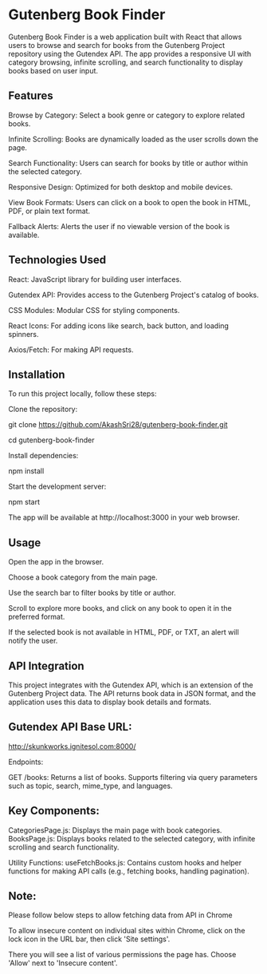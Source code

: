 # Gutenberg Book Finder

Gutenberg Book Finder is a web application built with React that allows users to browse and search for books from the Gutenberg Project repository using the Gutendex API. The app provides a responsive UI with category browsing, infinite scrolling, and search functionality to display books based on user input.


## Features

Browse by Category: Select a book genre or category to explore related books.

Infinite Scrolling: Books are dynamically loaded as the user scrolls down the page.

Search Functionality: Users can search for books by title or author within the selected category.

Responsive Design: Optimized for both desktop and mobile devices.

View Book Formats: Users can click on a book to open the book in HTML, PDF, or plain text format.

Fallback Alerts: Alerts the user if no viewable version of the book is available.


## Technologies Used

React: JavaScript library for building user interfaces.

Gutendex API: Provides access to the Gutenberg Project's catalog of books.

CSS Modules: Modular CSS for styling components.

React Icons: For adding icons like search, back button, and loading spinners.

Axios/Fetch: For making API requests.


## Installation

To run this project locally, follow these steps:

Clone the repository:

git clone https://github.com/AkashSri28/gutenberg-book-finder.git

cd gutenberg-book-finder

Install dependencies:

npm install

Start the development server:

npm start

The app will be available at http://localhost:3000 in your web browser.


## Usage

Open the app in the browser.

Choose a book category from the main page.

Use the search bar to filter books by title or author.

Scroll to explore more books, and click on any book to open it in the preferred format.

If the selected book is not available in HTML, PDF, or TXT, an alert will notify the user.


## API Integration

This project integrates with the Gutendex API, which is an extension of the Gutenberg Project data. The API returns book data in JSON format, and the application uses this data to display book details and formats.


## Gutendex API Base URL:

http://skunkworks.ignitesol.com:8000/

Endpoints:

GET /books: Returns a list of books. Supports filtering via query parameters such as topic, search, mime_type, and languages.


## Key Components:

CategoriesPage.js: Displays the main page with book categories.
BooksPage.js: Displays books related to the selected category, with infinite scrolling and search functionality.

Utility Functions:
useFetchBooks.js: Contains custom hooks and helper functions for making API calls (e.g., fetching books, handling pagination).


## Note: 

Please follow below steps to allow fetching data from API in Chrome

To allow insecure content on individual sites within Chrome, click on the lock icon in the URL bar, then click 'Site settings'.

There you will see a list of various permissions the page has. Choose 'Allow' next to 'Insecure content'.
